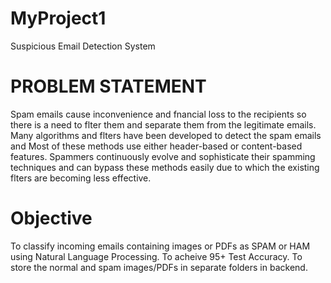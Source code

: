 # MyProject1
Suspicious Email Detection System

# PROBLEM STATEMENT 

Spam emails cause inconvenience and fnancial loss to the recipients so there is a need to flter them and separate them from the legitimate emails. Many algorithms and flters have been developed to detect the spam emails and Most of these methods use either header-based or content-based features. Spammers continuously evolve and sophisticate their spamming techniques and can bypass these methods easily due to which the existing flters are becoming less effective.

# Objective

To classify incoming emails containing images or PDFs as SPAM or HAM using Natural Language Processing.
To acheive 95+ Test Accuracy. 
To store the normal and spam images/PDFs in separate folders in backend.

